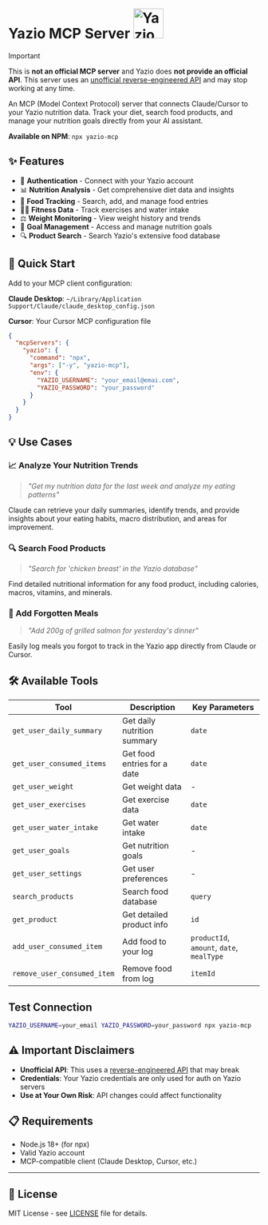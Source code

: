 # Yazio MCP Server <img src="https://assets.yazio.com/frontend/images/yazio-logo.svg" alt="Yazio Logo" width="60" height="60" />

> [!IMPORTANT]
> This is **not an official MCP server** and Yazio does **not provide an official API**.
> This server uses an [unofficial reverse-engineered API](https://github.com/juriadams/yazio) and may stop working at any time.

An MCP (Model Context Protocol) server that connects Claude/Cursor to your Yazio nutrition data. Track your diet, search food products, and manage your nutrition goals directly from your AI assistant.

**Available on NPM**: `npx yazio-mcp`

## ✨ Features

- 🔐 **Authentication** - Connect with your Yazio account
- 📊 **Nutrition Analysis** - Get comprehensive diet data and insights
- 🍎 **Food Tracking** - Search, add, and manage food entries
- 🏃‍♂️ **Fitness Data** - Track exercises and water intake
- ⚖️ **Weight Monitoring** - View weight history and trends
- 🎯 **Goal Management** - Access and manage nutrition goals
- 🔍 **Product Search** - Search Yazio's extensive food database

## 🚀 Quick Start

Add to your MCP client configuration:

**Claude Desktop**: `~/Library/Application Support/Claude/claude_desktop_config.json`

**Cursor**: Your Cursor MCP configuration file

```json
{
  "mcpServers": {
    "yazio": {
      "command": "npx",
      "args": ["-y", "yazio-mcp"],
      "env": {
        "YAZIO_USERNAME": "your_email@emai.com",
        "YAZIO_PASSWORD": "your_password"
      }
    }
  }
}
```

## 💡 Use Cases

### 📈 Analyze Your Nutrition Trends
> *"Get my nutrition data for the last week and analyze my eating patterns"*

Claude can retrieve your daily summaries, identify trends, and provide insights about your eating habits, macro distribution, and areas for improvement.

### 🔍 Search Food Products
> *"Search for 'chicken breast' in the Yazio database"*

Find detailed nutritional information for any food product, including calories, macros, vitamins, and minerals.

### 📝 Add Forgotten Meals
> *"Add 200g of grilled salmon for yesterday's dinner"*

Easily log meals you forgot to track in the Yazio app directly from Claude or Cursor.

## 🛠️ Available Tools

| Tool | Description | Key Parameters |
|------|-------------|----------------|
| `get_user_daily_summary` | Get daily nutrition summary | `date` |
| `get_user_consumed_items` | Get food entries for a date | `date` |
| `get_user_weight` | Get weight data | - |
| `get_user_exercises` | Get exercise data | `date` |
| `get_user_water_intake` | Get water intake | `date` |
| `get_user_goals` | Get nutrition goals | - |
| `get_user_settings` | Get user preferences | - |
| `search_products` | Search food database | `query` |
| `get_product` | Get detailed product info | `id` |
| `add_user_consumed_item` | Add food to your log | `productId`, `amount`, `date`, `mealType` |
| `remove_user_consumed_item` | Remove food from log | `itemId` |

## Test Connection

```bash
YAZIO_USERNAME=your_email YAZIO_PASSWORD=your_password npx yazio-mcp
```

## ⚠️ Important Disclaimers

- **Unofficial API**: This uses a [reverse-engineered API](https://github.com/juriadams/yazio) that may break
- **Credentials**: Your Yazio credentials are only used for auth on Yazio servers
- **Use at Your Own Risk**: API changes could affect functionality

## 📋 Requirements

- Node.js 18+ (for npx)
- Valid Yazio account
- MCP-compatible client (Claude Desktop, Cursor, etc.)

---

## 📄 License

MIT License - see [LICENSE](LICENSE) file for details.
